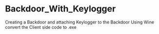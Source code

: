 # Backdoor_With_Keylogger
Creating a Backdoor and attaching Keylogger to the Backdoor
Using Wine convert the Client side code to .exe
